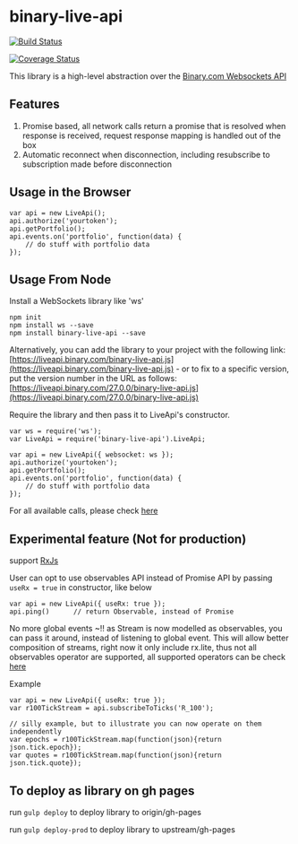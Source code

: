 # binary-live-api

[![Build Status](https://travis-ci.org/binary-com/binary-live-api.svg?branch=master)](https://travis-ci.org/binary-com/binary-live-api)

[![Coverage Status](https://coveralls.io/repos/github/binary-com/binary-live-api/badge.svg?branch=master)](https://coveralls.io/github/binary-com/binary-live-api?branch=master)

This library is a high-level abstraction over the [Binary.com Websockets API](https://developers.binary.com)

## 

## Features

1. Promise based, all network calls return a promise that is resolved when response is received, request response mapping is handled out of the box
2. Automatic reconnect when disconnection, including resubscribe to subscription made before disconnection

## Usage in the Browser

```
var api = new LiveApi();
api.authorize('yourtoken');
api.getPortfolio();
api.events.on('portfolio', function(data) {
    // do stuff with portfolio data
});
```

## Usage From Node

Install a WebSockets library like 'ws'

```
npm init
npm install ws --save
npm install binary-live-api --save
```

Alternatively, you can add the library to your project with the following link: [https://liveapi.binary.com/binary-live-api.js](https://liveapi.binary.com/binary-live-api.js) - or to fix to a specific version, put the version number in the URL as follows: [https://liveapi.binary.com/27.0.0/binary-live-api.js](https://liveapi.binary.com/27.0.0/binary-live-api.js)

Require the library and then pass it to LiveApi's constructor.

```
var ws = require('ws');
var LiveApi = require('binary-live-api').LiveApi;

var api = new LiveApi({ websocket: ws });
api.authorize('yourtoken');
api.getPortfolio();
api.events.on('portfolio', function(data) {
    // do stuff with portfolio data
});
```

For all available calls, please check [here](docs/networkcalls.md)

## Experimental feature (Not for production)
support [RxJs](https://github.com/Reactive-Extensions/RxJS)

User can opt to use observables API instead of Promise API by passing `useRx = true` in constructor, like below

```
var api = new LiveApi({ useRx: true });
api.ping()      // return Observable, instead of Promise
```

No more global events ~!! as Stream is now modelled as observables, you can pass it around, instead of listening to global event.
This will allow better composition of streams, right now it only include rx.lite, thus not all observables operator are supported,
all supported operators can be check [here](https://github.com/Reactive-Extensions/RxJS/blob/master/doc/libraries/lite/rx.lite.md)

Example

```
var api = new LiveApi({ useRx: true });
var r100TickStream = api.subscribeToTicks('R_100');

// silly example, but to illustrate you can now operate on them independently
var epochs = r100TickStream.map(function(json){return json.tick.epoch});
var quotes = r100TickStream.map(function(json){return json.tick.quote});

```

## To deploy as library on gh pages
run `gulp deploy` to deploy library to origin/gh-pages

run `gulp deploy-prod` to deploy library to upstream/gh-pages
